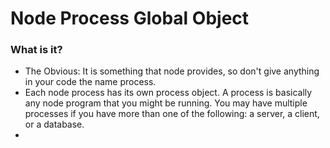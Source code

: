 # Node Process Global Object




### What is it? 
- The Obvious: It is something that node provides, so don't give anything in your code the name process.
- Each node process has its own process object. A process is basically any node program that you might be running. You may have multiple processes if you have more than one of the following: a server, a client, or a database.
- 